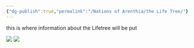 ```yaml
---
{"dg-publish":true,"permalink":"/Nations of Arenthia/the Life Tree/"}
---
```


this is where information about the Lifetree will be put 


![](https://img-v3.deepdreamgenerator.com/3409914/md_wxoh5a_3d17f72282661977807d29a0da3df2fc2e984627.jpg)
![](https://images.playground.com/0a8ea4f18d8a4ab097378402bdb18daa.jpeg)

